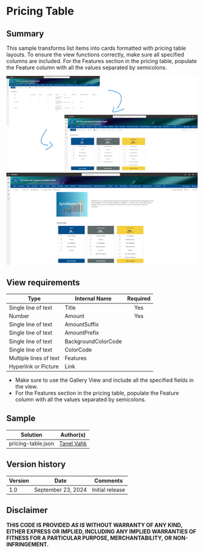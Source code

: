 # Pricing Table

## Summary
This sample transforms list items into cards formatted with pricing table layouts. To ensure the view functions correctly, make sure all specified columns are included. For the Features section in the pricing table, populate the Feature column with all the values separated by semicolons.

![screenshot of the sample 1](./assets/ListViewFormatter.png)
<br>
![screenshot of the sample 2](./assets/Screenshot_PageView.png)

## View requirements
|Type               |Internal Name|Required|
|-------------------|-------------|:------:|
|Single line of text|Title        |Yes     |
|Number             |Amount       |Yes     |
|Single line of text|AmountSuffix   |        |
|Single line of text|AmountPrefix   |        |
|Single line of text|BackgroundColorCode   |        |
|Single line of text|ColorCode   |        |
|Multiple lines of text|Features   |        |
|Hyperlink or Picture|Link   |        |

- Make sure to use the Gallery View and include all the specified fields in the view.
- For the Features section in the pricing table, populate the Feature column with all the values separated by semicolons.

## Sample

Solution|Author(s)
--------|---------
pricing-table.json | [Tanel Vahk](https://github.com/tvahk)

## Version history

Version |Date             |Comments
--------|-----------------|--------------------------------
1.0     |September 23, 2024 |Initial release

## Disclaimer
**THIS CODE IS PROVIDED *AS IS* WITHOUT WARRANTY OF ANY KIND, EITHER EXPRESS OR IMPLIED, INCLUDING ANY IMPLIED WARRANTIES OF FITNESS FOR A PARTICULAR PURPOSE, MERCHANTABILITY, OR NON-INFRINGEMENT.**




